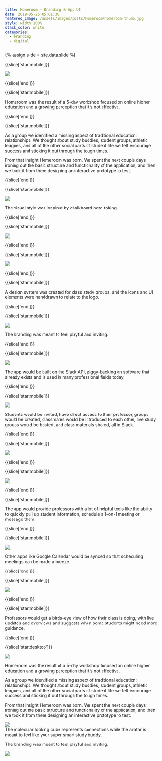 ```yaml
---
title: Homeroom — Branding & App UI
date: 2019-05-25 05:01:30
featured_image: /assets/images/posts/Homeroom/homeroom-thumb.jpg
style: width:100%
stack_color: white
categories:
  - branding
  - digital
---
```


{% assign slide = site.data.slide %}

{{slide['startmobile']}}

<div><img class='full-height' src='{{ site.url }}/assets/images/posts/Homeroom/homeroom-1-mobile@2x.png' /></div>

{{slide['end']}}

{{slide['startmobile']}}

Homeroom was the result of a 5-day workshop focused on online higher education and a growing perception that it’s not effective.

{{slide['end']}}

{{slide['startmobile']}}

As a group we identified a missing aspect of traditional education: relationships. We thought about study buddies, student groups, athletic leagues, and all of the other social parts of student life we felt encourage success and sticking it out through the tough times.

From that insight Homeroom was born. We spent the next couple days ironing out the basic structure and functionality of the application, and then we took it from there designing an interactive prototype to test.

{{slide['end']}}

{{slide['startmobile']}}

<div><img class='full-height' src='{{ site.url }}/assets/images/posts/Homeroom/homeroom-2-mobile@2x.png' /></div>

<p class='bg'>The visual style was inspired by chalkboard note-taking.</p>

{{slide['end']}}

{{slide['startmobile']}}

<div><img class='full-height' src='{{ site.url }}/assets/images/posts/Homeroom/homeroom-3-mobile@2x.png' /></div>

{{slide['end']}}

{{slide['startmobile']}}

<div><img class='full-height' src='{{ site.url }}/assets/images/posts/Homeroom/homeroom-4-mobile@2x.png' /></div>

{{slide['end']}}

{{slide['startmobile']}}

<p>A design system was created for class study groups, and the icons and UI elements were handdrawn to relate to the logo.</p>

{{slide['end']}}

{{slide['startmobile']}}

<div><img class='full-height' src='{{ site.url }}/assets/images/posts/Homeroom/homeroom-5-mobile@2x.png' /></div>

<p class='bg-dark'>The branding was meant to feel playful and inviting.</p>

{{slide['end']}}

{{slide['startmobile']}}

<div><img class='full-height' src='{{ site.url }}/assets/images/posts/Homeroom/homeroom-6-mobile@2x.png' /></div>

<p class='bg-dark'>The app would be built on the Slack API, piggy-backing on software that already exists and is used in many professional fields today.</p>

{{slide['end']}}

{{slide['startmobile']}}

<div><img class='full-height' src='{{ site.url }}/assets/images/posts/Homeroom/homeroom-7-mobile@2x.png' /></div>

<p class='bg-dark'>Students would be invited, have direct access to their professor, groups would be created, classmates would be introduced to each other, live study groups would be hosted, and class materials shared, all in Slack.</p>

{{slide['end']}}

{{slide['startmobile']}}

<div><img class='full-height' src='{{ site.url }}/assets/images/posts/Homeroom/homeroom-8-mobile@2x.png' /></div>

<p class='bg-dark'></p>

{{slide['end']}}

{{slide['startmobile']}}

<div><img class='full-height' src='{{ site.url }}/assets/images/posts/Homeroom/homeroom-9-mobile@2x.png' /></div>

{{slide['end']}}

{{slide['startmobile']}}

<p>The app would provide professors with a lot of helpful tools like the ability to quickly pull up student information, schedule a 1-on-1 meeting or message them.</p>

{{slide['end']}}

{{slide['startmobile']}}

<div><img class='full-height' src='{{ site.url }}/assets/images/posts/Homeroom/homeroom-10-mobile@2x.png'/></div>

<p class='bg-dark'>Other apps like Google Calendar would be synced so that scheduling meetings can be made a breeze.</p>

{{slide['end']}}

{{slide['startmobile']}}

<div><img class='full-height' src='{{ site.url }}/assets/images/posts/Homeroom/homeroom-11-mobile@2x.png' /></div>

{{slide['end']}}

{{slide['startmobile']}}

<p>Professors would get a birds-eye view of how their class is doing, with live updates and overviews and suggests when some students might need more guidance.</p>

{{slide['end']}}

{{slide['startdesktop']}}

<div><img class='full-height' src='{{ site.url }}/assets/images/posts/Homeroom/homeroom-1@2x.png' /></div>

Homeroom was the result of a 5-day workshop focused on online higher education and a growing perception that it’s not effective.

As a group we identified a missing aspect of traditional education: relationships. We thought about study buddies, student groups, athletic leagues, and all of the other social parts of student life we felt encourage success and sticking it out through the tough times.

From that insight Homeroom was born. We spent the next couple days ironing out the basic structure and functionality of the application, and then we took it from there designing an interactive prototype to test.

<div><img src='{{ site.url }}/assets/images/posts/Homeroom/homeroom-2@2x.png' /></div>

<figcaption>The molecular looking cube represents connections while the avatar is meant to feel like your super smart study buddy.</figcaption>

The branding was meant to feel playful and inviting.

<div class='row'>

<div><img src='{{ site.url }}/assets/images/posts/Homeroom/homeroom-3@2x.png' /></div><!--

--><div><img src='{{ site.url }}/assets/images/posts/Homeroom/homeroom-4@2x.png' /></div>

</div>

<figcaption>A design system was created for class study groups, and the icons and UI elements were handdrawn to relate to the logo.</figcaption>

The app would be built on the Slack API, piggy-backing on software that already exists and is used in many professional fields today.

Students would be invited, have direct access to their professor, groups would be created, classmates would be introduced to each other, live study groups would be hosted, and class materials shared, all in Slack.

<div><img src='{{ site.url }}/assets/images/posts/Homeroom/homeroom-5@2x.png' /></div>

The app would provide professors with a lot of helpful tools like the ability to quickly pull up student information, schedule a 1-on-1 meeting or message them.

<div><img src='{{ site.url }}/assets/images/posts/Homeroom/homeroom-6@2x.png' /></div>

Other apps like Google Calendar would be synced so that scheduling meetings can be made a breeze.

<div><img src='{{ site.url }}/assets/images/posts/Homeroom/homeroom-7@2x.png' /></div>

Professors would get a birds-eye view of how their class is doing, with live updates and overviews and suggests when some students might need more guidance.

<div><img src='{{ site.url }}/assets/images/posts/Homeroom/homeroom-8@2x.png' /></div>

{{slide['end']}}
